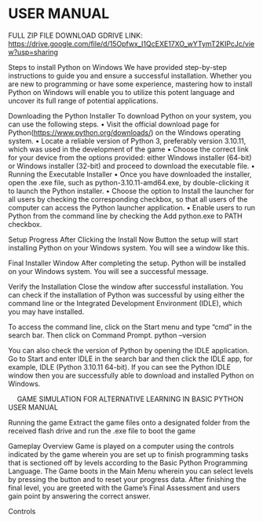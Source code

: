# USER MANUAL

FULL ZIP FILE DOWNLOAD GDRIVE LINK: https://drive.google.com/file/d/15Opfwx_I1QcEXE17XO_wYTymT2KIPcJc/view?usp=sharing

Steps to install Python on Windows
We have provided step-by-step instructions to guide you and ensure a successful installation. Whether you are new to programming or have some experience, mastering how to install Python on Windows will enable you to utilize this potent language and uncover its full range of potential applications.

Downloading the Python Installer
To download Python on your system, you can use the following steps.
•	Visit the official download page for Python(https://www.python.org/downloads/) on the Windows operating system.
•	Locate a reliable version of Python 3, preferably version 3.10.11, which was used in the development of the game
•	Choose the correct link for your device from the options provided: either Windows installer (64-bit) or Windows installer (32-bit) and proceed to download the executable file.
•	
Running the Executable Installer
•	Once you have downloaded the installer, open the .exe file, such as python-3.10.11-amd64.exe, by double-clicking it to launch the Python installer.
•	Choose the option to Install the launcher for all users by checking the corresponding checkbox, so that all users of the computer can access the Python launcher application.
•	Enable users to run Python from the command line by checking the Add python.exe to PATH checkbox. 






Setup Progress
After Clicking the Install Now Button the setup will start installing Python on your Windows system. You will see a window like this.







Final Installer Window
After completing the setup. Python will be installed on your Windows system. You will see a successful message.







Verify the Installation
Close the window after successful installation. You can check if the installation of Python was successful by using either the command line or the Integrated Development Environment (IDLE), which you may have installed.

To access the command line, click on the Start menu and type “cmd” in the search bar. Then click on Command Prompt.
python –version




You can also check the version of Python by opening the IDLE application. Go to Start and enter IDLE in the search bar and then click the IDLE app, for example, IDLE (Python 3.10.11 64-bit). If you can see the Python IDLE window then you are successfully able to download and installed Python on Windows.








 
GAME SIMULATION FOR ALTERNATIVE LEARNING IN BASIC PYTHON
USER MANUAL

Running the game
Extract the game files onto a designated folder from the received flash drive and run the .exe file to boot the game









Gameplay Overview
Game is played on a computer using the controls indicated by the game wherein you are set up to finish programming tasks that is sectioned off by levels according to the Basic Python Programming Language.
The Game boots in the Main Menu wherein you can select levels by pressing the                button and               to reset your progress data.
After finishing the final level, you are greeted with the Game’s Final Assessment and users gain point by answering the correct answer.

Controls
 
